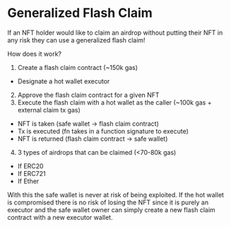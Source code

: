 # Generalized Flash Claim

If an NFT holder would like to claim an airdrop without putting their NFT in any risk they can use a generalized flash claim!

How does it work?
1. Create a flash claim contract (~150k gas)
- Designate a hot wallet executor
2. Approve the flash claim contract for a given NFT 
3. Execute the flash claim with a hot wallet as the caller (~100k gas + external claim tx gas)
- NFT is taken (safe wallet -> flash claim contract)
- Tx is executed (fn takes in a function signature to execute)
- NFT is returned (flash claim contract -> safe wallet)
4. 3 types of airdrops that can be claimed (<70-80k gas)
  - If ERC20
  - If ERC721
  - If Ether
 
With this the safe wallet is never at risk of being exploited. 
If the hot wallet is compromised there is no risk of losing the NFT since it is purely an executor and the safe wallet owner can simply create a new flash claim contract with a new executor wallet. 

